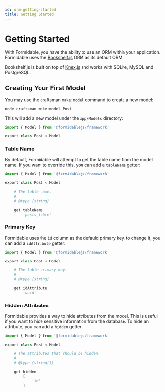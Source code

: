 ```yaml
---
id: orm-getting-started
title: Getting Started
---
```


# Getting Started

With Formidable, you have the ability to use an ORM within your application. Formidable uses the [Bookshelf.js](https://bookshelfjs.org/) ORM as its default ORM.

Bookshelf.js is built on top of [Knex.js](https://knexjs.org/) and works with SQLite, MySQL and PostgreSQL.

## Creating Your First Model

You may use the craftsman `make:model` command to create a new model:

```
node craftsman make:model Post
```

This will add a new model under the `app/Models` directory:

```py title="app/Models/Post.imba" showLineNumbers
import { Model } from '@formidablejs/framework'

export class Post < Model
```

### Table Name

By default, Formidable will attempt to get the table name from the model name. If you want to override this, you can add a `tableName` getter:

```py title="app/Models/Post.imba" showLineNumbers
import { Model } from '@formidablejs/framework'

export class Post < Model

	# The table name.
	#
	# @type {string}

	get tableName
		'posts_table'

```

### Primary Key

Formidable uses the `id` column as the defauld primary key, to change it, you can add a `idAttribute` getter:

```py title="app/Models/Post.imba" showLineNumbers
import { Model } from '@formidablejs/framework'

export class Post < Model

	# The table primary key.
	#
	# @type {string}

	get idAttribute
		'uuid'
```

### Hidden Attributes

Formidable provides a way to hide attributes from the model. This is useful if you want to hide sensitive information from the database. To hide an attribute, you can add a `hidden` getter:

```py title="app/Models/Post.imba" showLineNumbers
import { Model } from '@formidablejs/framework'

export class Post < Model

	# The attributes that should be hidden.
	#
	# @type {string[]}

	get hidden
		[
			'id'
		]
```
